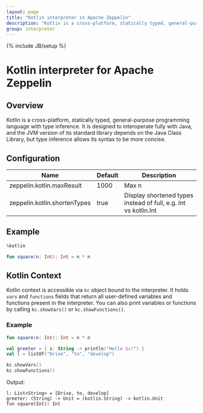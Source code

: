 ```yaml
---
layout: page
title: "Kotlin interpreter in Apache Zeppelin"
description: "Kotlin is a cross-platform, statically typed, general-purpose programming language with type inference."
group: interpreter
---
```

<!--
Licensed under the Apache License, Version 2.0 (the "License");
you may not use this file except in compliance with the License.
You may obtain a copy of the License at

http://www.apache.org/licenses/LICENSE-2.0

Unless required by applicable law or agreed to in writing, software
distributed under the License is distributed on an "AS IS" BASIS,
WITHOUT WARRANTIES OR CONDITIONS OF ANY KIND, either express or implied.
See the License for the specific language governing permissions and
limitations under the License.
-->

{% include JB/setup %}

# Kotlin interpreter for Apache Zeppelin

<div id="toc"></div>

## Overview
Kotlin is a cross-platform, statically typed, general-purpose programming language with type inference.
It is designed to interoperate fully with Java, and the JVM version of its standard library depends on the Java Class Library, but type inference allows its syntax to be more concise.

## Configuration
<table class="table-configuration">
  <thead>
      <tr>
        <th>Name</th>
        <th>Default</th>
        <th>Description</th>
      </tr>
  </thead>
  <tbody>
      <tr>
        <td>zeppelin.kotlin.maxResult</td>
        <td>1000</td>
        <td>Max n</td>
      </tr>
      <tr>
        <td>zeppelin.kotlin.shortenTypes</td>
        <td>true</td>
        <td>Display shortened types instead of full, e.g. Int vs kotlin.Int</td>
      </tr>
  </tbody>
</table>

## Example

```kotlin
%kotlin 

fun square(n: Int): Int = n * n
```

## Kotlin Context
Kotlin context is accessible via `kc` object bound to the interpreter. 
It holds `vars` and `functions` fields that return all user-defined variables and functions present in the interpreter.
You can also print variables or functions by calling `kc.showVars()` or `kc.showFunctions()`.

### Example


```kotlin
fun square(n: Int): Int = n * n

val greeter = { s: String -> println("Hello $s!") }
val l = listOf("Drive", "to", "develop")

kc.showVars()
kc.showFunctions()
```
Output:
```
l: List<String> = [Drive, to, develop]
greeter: (String) -> Unit = (kotlin.String) -> kotlin.Unit
fun square(Int): Int
```
